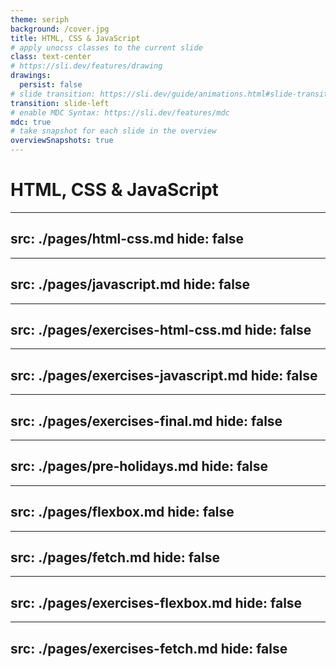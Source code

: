 ```yaml
---
theme: seriph
background: /cover.jpg
title: HTML, CSS & JavaScript
# apply unocss classes to the current slide
class: text-center
# https://sli.dev/features/drawing
drawings:
  persist: false
# slide transition: https://sli.dev/guide/animations.html#slide-transitions
transition: slide-left
# enable MDC Syntax: https://sli.dev/features/mdc
mdc: true
# take snapshot for each slide in the overview
overviewSnapshots: true
---
```


# HTML, CSS & JavaScript

---
src: ./pages/html-css.md
hide: false
---

---
src: ./pages/javascript.md
hide: false
---

---
src: ./pages/exercises-html-css.md
hide: false
---

---
src: ./pages/exercises-javascript.md
hide: false
---

---
src: ./pages/exercises-final.md
hide: false
---

---
src: ./pages/pre-holidays.md
hide: false
---

---
src: ./pages/flexbox.md
hide: false
---

---
src: ./pages/fetch.md
hide: false
---

---
src: ./pages/exercises-flexbox.md
hide: false
---

---
src: ./pages/exercises-fetch.md
hide: false
---
